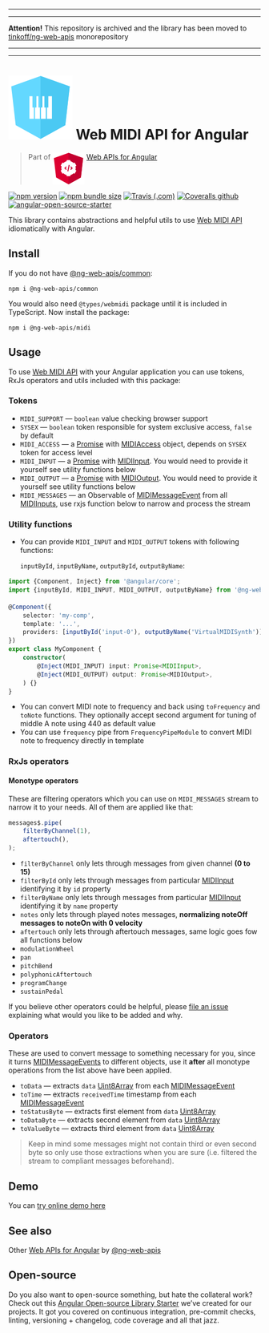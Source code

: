 ___
___
**Attention!** This repository is archived and the library has been moved to [tinkoff/ng-web-apis](https://github.com/Tinkoff/ng-web-apis) monorepository
___
___
# ![ng-web-apis logo](projects/demo/src/assets/logo.svg) Web MIDI API for Angular

> Part of <img src="projects/demo/src/assets/web-api.svg" align="top"> [Web APIs for Angular](https://ng-web-apis.github.io/)

[![npm version](https://img.shields.io/npm/v/@ng-web-apis/midi.svg)](https://npmjs.com/package/@ng-web-apis/midi)
[![npm bundle size](https://img.shields.io/bundlephobia/minzip/@ng-web-apis/midi)](https://bundlephobia.com/result?p=@ng-web-apis/midi)
[![Travis (.com)](https://img.shields.io/travis/com/ng-web-apis/midi)](https://travis-ci.com/ng-web-apis/midi)
[![Coveralls github](https://img.shields.io/coveralls/github/ng-web-apis/midi)](https://coveralls.io/github/ng-web-apis/midi?branch=master)
[![angular-open-source-starter](https://img.shields.io/badge/made%20with-angular--open--source--starter-d81676?logo=angular)](https://github.com/TinkoffCreditSystems/angular-open-source-starter)

This library contains abstractions and helpful utils to use [Web MIDI API](https://www.w3.org/TR/webmidi) idiomatically with Angular.

## Install

If you do not have [@ng-web-apis/common](https://github.com/ng-web-apis/common):

```
npm i @ng-web-apis/common
```

You would also need `@types/webmidi` package until it is included in TypeScript. Now install the package:

```
npm i @ng-web-apis/midi
```

## Usage

To use [Web MIDI API](https://www.w3.org/TR/webmidi) with your Angular application you can
use tokens, RxJs operators and utils included with this package:

### Tokens

-   `MIDI_SUPPORT` — `boolean` value checking browser support
-   `SYSEX` — `boolean` token responsible for system exclusive access, `false` by default
-   `MIDI_ACCESS` — a [Promise](https://developer.mozilla.org/ru/docs/Web/JavaScript/Reference/Global_Objects/Promise)
    with [MIDIAccess](https://developer.mozilla.org/en-US/docs/Web/API/MIDIAccess) object,
    depends on `SYSEX` token for access level
-   `MIDI_INPUT` — a [Promise](https://developer.mozilla.org/ru/docs/Web/JavaScript/Reference/Global_Objects/Promise)
    with [MIDIInput](https://developer.mozilla.org/en-US/docs/Web/API/MIDIInput). You would need to
    provide it yourself see utility functions below
-   `MIDI_OUTPUT` — a [Promise](https://developer.mozilla.org/ru/docs/Web/JavaScript/Reference/Global_Objects/Promise)
    with [MIDIOutput](https://developer.mozilla.org/en-US/docs/Web/API/MIDIOutput). You would need to
    provide it yourself see utility functions below
-   `MIDI_MESSAGES` — an Observable of [MIDIMessageEvent](https://developer.mozilla.org/en-US/docs/Web/API/MIDIMessageEvent)
    from all [MIDIInputs](https://developer.mozilla.org/en-US/docs/Web/API/MIDIInput),
    use rxjs function below to narrow and process the stream

### Utility functions

-   You can provide `MIDI_INPUT` and `MIDI_OUTPUT` tokens with following functions:

    `inputById`, `inputByName`, `outputById`, `outputByName`:

```typescript
import {Component, Inject} from '@angular/core';
import {inputById, MIDI_INPUT, MIDI_OUTPUT, outputByName} from '@ng-web-apis/midi';

@Component({
    selector: 'my-comp',
    template: '...',
    providers: [inputById('input-0'), outputByName('VirtualMIDISynth')],
})
export class MyComponent {
    constructor(
        @Inject(MIDI_INPUT) input: Promise<MIDIInput>,
        @Inject(MIDI_OUTPUT) output: Promise<MIDIOutput>,
    ) {}
}
```

-   You can convert MIDI note to frequency and back using `toFrequency` and `toNote` functions.
    They optionally accept second argument for tuning of middle A note using 440 as default value
-   You can use `frequency` pipe from `FrequencyPipeModule` to convert MIDI note to frequency
    directly in template

### RxJs operators

#### Monotype operators

These are filtering operators which you can use on `MIDI_MESSAGES` stream to narrow it to your needs.
All of them are applied like that:

```typescript
messages$.pipe(
    filterByChannel(1),
    aftertouch(),
);
```

-   `filterByChannel` only lets through messages from given channel **(0 to 15)**
-   `filterById` only lets through messages from particular
    [MIDIInput](https://developer.mozilla.org/en-US/docs/Web/API/MIDIInput)
    identifying it by `id` property
-   `filterByName` only lets through messages from particular
    [MIDIInput](https://developer.mozilla.org/en-US/docs/Web/API/MIDIInput)
    identifying it by `name` property
-   `notes` only lets through played notes messages, **normalizing noteOff messages to noteOn with 0 velocity**
-   `aftertouch` only lets through aftertouch messages, same logic goes fow all functions below
-   `modulationWheel`
-   `pan`
-   `pitchBend`
-   `polyphonicAftertouch`
-   `programChange`
-   `sustainPedal`

If you believe other operators could be helpful, please [file an issue](https://github.com/ng-web-apis/midi/issues) explaining what
would you like to be added and why.

### Operators

These are used to convert message to something necessary for you, since it turns
[MIDIMessageEvents](https://developer.mozilla.org/en-US/docs/Web/API/MIDIMessageEvent)
to different objects, use it **after** all monotype operations from the list above
have been applied.

-   `toData` — extracts `data` [Uint8Array](https://developer.mozilla.org/ru/docs/Web/JavaScript/Reference/Global_Objects/Uint8Array)
    from each [MIDIMessageEvent](https://developer.mozilla.org/en-US/docs/Web/API/MIDIMessageEvent)
-   `toTime` — extracts `receivedTime` timestamp from each
    [MIDIMessageEvent](https://developer.mozilla.org/en-US/docs/Web/API/MIDIMessageEvent)
-   `toStatusByte` — extracts first element from `data` [Uint8Array](https://developer.mozilla.org/ru/docs/Web/JavaScript/Reference/Global_Objects/Uint8Array)
-   `toDataByte` — extracts second element from `data` [Uint8Array](https://developer.mozilla.org/ru/docs/Web/JavaScript/Reference/Global_Objects/Uint8Array)
-   `toValueByte` — extracts third element from `data` [Uint8Array](https://developer.mozilla.org/ru/docs/Web/JavaScript/Reference/Global_Objects/Uint8Array)

> Keep in mind some messages might not contain third or even second byte so only use those
> extractions when you are sure (i.e. filtered the stream to compliant messages beforehand).

## Demo

You can [try online demo here](https://stackblitz.com/github/ng-web-apis/midi/tree/master/projects/demo)

## See also

Other [Web APIs for Angular](https://ng-web-apis.github.io/) by [@ng-web-apis](https://github.com/ng-web-apis)

## Open-source

Do you also want to open-source something, but hate the collateral work?
Check out this [Angular Open-source Library Starter](https://github.com/TinkoffCreditSystems/angular-open-source-starter)
we’ve created for our projects. It got you covered on continuous integration,
pre-commit checks, linting, versioning + changelog, code coverage and all that jazz.
